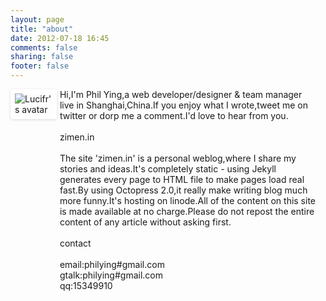 ```yaml
---
layout: page
title: "about"
date: 2012-07-18 16:45
comments: false
sharing: false
footer: false
---
```

<style>
.shadow-box, #sidebar ul#flickrList li a img {
-webkit-border-radius: 0.3em;
border-radius: 0.3em;
-webkit-box-shadow: rgba(0,0,0,0.15) 0 1px 4px;
box-shadow: rgba(0,0,0,0.15) 0 1px 4px;
-webkit-box-sizing: border-box;
-moz-box-sizing: border-box;
box-sizing: border-box;
border: 4px #fff solid !important;
max-width: 100%;
}
</style>
<div class="row clearfix">
<div style="float:left;width:14.667%;text-align: justify;">
<img src="https://cn.gravatar.com/userimage/27554392/e655f8524c755b35078ddae1fd6d3f21.png?size=100" title="Lucifr's avatar" class="shadow-box" style="border-width:7px!important;" />
</div>
<div style="float:left;width: 81.333%;margin-left:1%;margin-right:1%">
<div stylele="font-size:20px;margin:10px 0 10px 5px">Hi,I'm Phil Ying,a web developer/designer & team manager live in Shanghai,China.If you enjoy what I wrote,tweet me on twitter or dorp me a comment.I'd love to hear from you.<br><br>
zimen.in
<br><br>
The site 'zimen.in' is a personal weblog,where I share my stories and ideas.It's completely static - using Jekyll generates every page to HTML file to make pages load real fast.By using Octopress 2.0,it really make writing blog much more funny.It's hosting on linode.All of the content on this site is made available at no charge.Please do not repost the entire content of any article without asking first.
<br><br>
contact<br><br>
email:philying#gmail.com<br>
gtalk:philying#gmail.com<br>
qq:15349910
</div>
</div>
</div>

